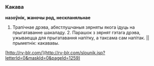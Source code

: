 ### Какава
**назоўнік, жаночы род, нескланяльнае**

1. Трапічнае дрэва, абястлушчаныя зярняты якога ідуць на прыгатаванне шакаладу. 2. Парашок з зярнят гэтага дрэва, ужываецца для прыгатавання напітку, а таксама сам напітак. || прыметнік: какававы.

<a rel="author">[http://rv-blr.com/](http://rv-blr.com/slounik.jsp?letterId=0&maskId=0&pageId=1259)</a>
